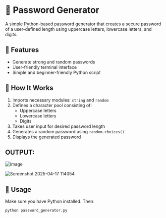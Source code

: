 # 🔐 Password Generator

A simple Python-based password generator that creates a secure password of a user-defined length using uppercase letters, lowercase letters, and digits.

## 🚀 Features

- Generate strong and random passwords
- User-friendly terminal interface
- Simple and beginner-friendly Python script

## 🧠 How It Works

1. Imports necessary modules: `string` and `random`
2. Defines a character pool consisting of:
   - Uppercase letters
   - Lowercase letters
   - Digits
3. Takes user input for desired password length
4. Generates a random password using `random.choices()`
5. Displays the generated password

## OUTPUT:
![image](https://github.com/user-attachments/assets/f304bf76-cd7d-4377-947a-0efd34a114f7)

![Screenshot 2025-04-17 114054](https://github.com/user-attachments/assets/2052fe02-85c8-4efa-81d8-b9ca0a2bb096)


## 📝 Usage

Make sure you have Python installed. Then:

```bash
python password_generator.py





